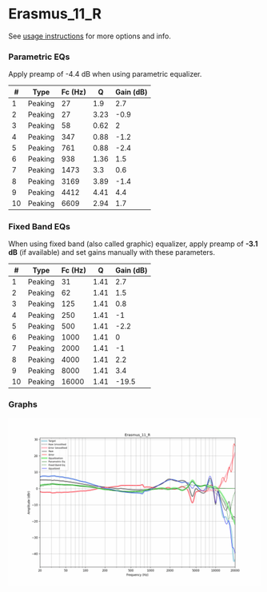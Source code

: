 # Erasmus_11_R
See [usage instructions](https://github.com/jaakkopasanen/AutoEq#usage) for more options and info.

### Parametric EQs
Apply preamp of -4.4 dB when using parametric equalizer.

|   # | Type    |   Fc (Hz) |    Q |   Gain (dB) |
|-----|---------|-----------|------|-------------|
|   1 | Peaking |        27 | 1.9  |         2.7 |
|   2 | Peaking |        27 | 3.23 |        -0.9 |
|   3 | Peaking |        58 | 0.62 |         2   |
|   4 | Peaking |       347 | 0.88 |        -1.2 |
|   5 | Peaking |       761 | 0.88 |        -2.4 |
|   6 | Peaking |       938 | 1.36 |         1.5 |
|   7 | Peaking |      1473 | 3.3  |         0.6 |
|   8 | Peaking |      3169 | 3.89 |        -1.4 |
|   9 | Peaking |      4412 | 4.41 |         4.4 |
|  10 | Peaking |      6609 | 2.94 |         1.7 |

### Fixed Band EQs
When using fixed band (also called graphic) equalizer, apply preamp of **-3.1 dB** (if available) and set gains manually with these parameters.

|   # | Type    |   Fc (Hz) |    Q |   Gain (dB) |
|-----|---------|-----------|------|-------------|
|   1 | Peaking |        31 | 1.41 |         2.7 |
|   2 | Peaking |        62 | 1.41 |         1.5 |
|   3 | Peaking |       125 | 1.41 |         0.8 |
|   4 | Peaking |       250 | 1.41 |        -1   |
|   5 | Peaking |       500 | 1.41 |        -2.2 |
|   6 | Peaking |      1000 | 1.41 |         0   |
|   7 | Peaking |      2000 | 1.41 |        -1   |
|   8 | Peaking |      4000 | 1.41 |         2.2 |
|   9 | Peaking |      8000 | 1.41 |         3.4 |
|  10 | Peaking |     16000 | 1.41 |       -19.5 |

### Graphs
![](./Erasmus_11_R.png)
